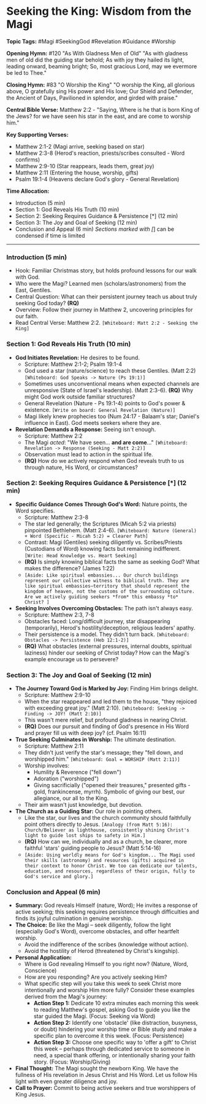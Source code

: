 # Seeking the King: Wisdom from the Magi

**Topic Tags:** #Magi #SeekingGod #Revelation #Guidance #Worship

**Opening Hymn:** #120 "As With Gladness Men of Old"
"As with gladness men of old did the guiding star behold; As with joy they hailed its light, leading onward, beaming bright; So, most gracious Lord, may we evermore be led to Thee."

**Closing Hymn:** #83 "O Worship the King"
"O worship the King, all glorious above, O gratefully sing His power and His love; Our Shield and Defender, the Ancient of Days, Pavilioned in splendor, and girded with praise."

**Central Bible Verse:** Matthew 2:2 - "Saying, Where is he that is born King of the Jews? for we have seen his star in the east, and are come to worship him."

**Key Supporting Verses:**
*   Matthew 2:1-2 (Magi arrive, seeking based on star)
*   Matthew 2:3-8 (Herod's reaction, priests/scribes consulted - Word confirms)
*   Matthew 2:9-10 (Star reappears, leads them, great joy)
*   Matthew 2:11 (Entering the house, worship, gifts)
*   Psalm 19:1-4 (Heavens declare God's glory - General Revelation)

**Time Allocation:**
- Introduction (5 min)
- Section 1: God Reveals His Truth (10 min)
- Section 2: Seeking Requires Guidance & Persistence [*] (12 min)
- Section 3: The Joy and Goal of Seeking (12 min)
- Conclusion and Appeal (6 min)
*Sections marked with [*] can be condensed if time is limited

---

### Introduction (5 min)

-   Hook: Familiar Christmas story, but holds profound lessons for our walk with God.
-   Who were the Magi? Learned men (scholars/astronomers) from the East, Gentiles.
-   Central Question: What can their persistent journey teach us about truly seeking God today? **(RQ)**
-   Overview: Follow their journey in Matthew 2, uncovering principles for our faith.
-   Read Central Verse: Matthew 2:2. `[Whiteboard: Matt 2:2 - Seeking the King]`

### Section 1: God Reveals His Truth (10 min)

-   **God Initiates Revelation:** He desires to be found.
    -   Scripture: Matthew 2:1-2; Psalm 19:1-4
    -   God used a star (nature/science) to reach these Gentiles. (Matt 2:2) `[Whiteboard: God Speaks -> Nature (Ps 19:1)]`
    -   Sometimes uses unconventional means when expected channels are unresponsive (State of Israel's leadership). (Matt 2:3-6). **(RQ)** Why might God work outside familiar structures?
    -   General Revelation (Nature - Ps 19:1-4) points to God's power & existence. `[Write on board: General Revelation (Nature)]`
    -   Magi likely knew prophecies too (Num 24:17 - Balaam's star; Daniel's influence in East). God meets seekers where they are.
-   **Revelation Demands a Response:** Seeing isn't enough.
    -   Scripture: Matthew 2:2
    -   The Magi *acted*: "We have seen... **and are come**..." `[Whiteboard: Revelation -> Response (Seeking - Matt 2:2)]`
    -   Observation must lead to action in the spiritual life.
    -   **(RQ)** How do we actively respond when God reveals truth to us through nature, His Word, or circumstances?

### Section 2: Seeking Requires Guidance & Persistence [*] (12 min)

-   **Specific Guidance Comes Through God's Word:** Nature points, the Word specifies.
    -   Scripture: Matthew 2:3-8
    -   The star led generally; the Scriptures (Micah 5:2 via priests) pinpointed Bethlehem. (Matt 2:4-6). `[Whiteboard: Nature (General) + Word (Specific - Micah 5:2) = Clearer Path]`
    -   Contrast: Magi (Gentiles) seeking diligently vs. Scribes/Priests (Custodians of Word) knowing facts but remaining indifferent. `[Write: Head Knowledge vs. Heart Seeking]`
    -   **(RQ)** Is simply knowing biblical facts the same as seeking God? What makes the difference? (James 1:22)
    -   `[Aside: Like spiritual embassies... Our church buildings represent our collective witness to biblical truth. They are like spiritual embassies—territory that should represent the kingdom of heaven, not the customs of the surrounding culture. Are we actively guiding seekers *from* this embassy *to* Christ? ]`
-   **Seeking Involves Overcoming Obstacles:** The path isn't always easy.
    -   Scripture: Matthew 2:3, 7-8
    -   Obstacles faced: Long/difficult journey, star disappearing (temporarily), Herod's hostility/deception, religious leaders' apathy.
    -   Their persistence is a model. They didn't turn back. `[Whiteboard: Obstacles -> Persistence (Heb 12:1-2)]`
    -   **(RQ)** What obstacles (external pressures, internal doubts, spiritual laziness) hinder our seeking of Christ today? How can the Magi's example encourage us to persevere?

### Section 3: The Joy and Goal of Seeking (12 min)

-   **The Journey Toward God is Marked by Joy:** Finding Him brings delight.
    -   Scripture: Matthew 2:9-10
    -   When the star reappeared and led them to the house, "they rejoiced with exceeding great joy." (Matt 2:10). `[Whiteboard: Seeking -> Finding -> JOY! (Matt 2:10)]`
    -   This wasn't mere relief, but profound gladness in nearing Christ.
    -   **(RQ)** Does our pursuit and finding of God's presence in His Word and prayer fill us with deep joy? (cf. Psalm 16:11)
-   **True Seeking Culminates in Worship:** The ultimate destination.
    -   Scripture: Matthew 2:11
    -   They didn't just verify the star's message; they "fell down, and worshipped him." `[Whiteboard: Goal = WORSHIP (Matt 2:11)]`
    -   Worship involves:
        -   Humility & Reverence ("fell down")
        -   Adoration ("worshipped")
        -   Giving sacrificially ("opened their treasures," presented gifts - gold, frankincense, myrrh). Symbolic of giving our best, our allegiance, our all to the King.
    -   Their aim wasn't just knowledge, but devotion.
-   **The Church as a Guiding Star:** Our role in pointing others.
    -   Like the star, our lives and the church community should faithfully point others directly to Jesus. `[Analogy (from Matt 5:16): Church/Believer as lighthouse, consistently shining Christ's light to guide lost ships to safety in Him.]`
    -   **(RQ)** How can we, individually and as a church, be clearer, more faithful 'stars' guiding people to Jesus? (Matt 5:14-16)
    -   `[Aside: Using worldly means for God's kingdom... The Magi used their skills (astronomy) and resources (gifts) acquired in their context to honor Christ. We too can dedicate our talents, education, and resources, regardless of their origin, fully to God's service and glory.]`

### Conclusion and Appeal (6 min)

-   **Summary:** God reveals Himself (nature, Word); He invites a response of active seeking; this seeking requires persistence through difficulties and finds its joyful culmination in genuine worship.
-   **The Choice:** Be like the Magi – seek diligently, follow the light (especially God's Word), overcome obstacles, and offer heartfelt worship.
    -   Avoid the indifference of the scribes (knowledge without action).
    -   Avoid the hostility of Herod (threatened by Christ's kingship).
-   **Personal Application:**
    -   Where is God revealing Himself to you right now? (Nature, Word, Conscience)
    -   How are you responding? Are you actively seeking Him?
    -   What specific step will you take this week to seek Christ more intentionally and worship Him more fully? Consider these examples derived from the Magi's journey:
        -   **Action Step 1:** Dedicate 10 extra minutes each morning this week to reading Matthew's gospel, asking God to guide you like the star guided the Magi. (Focus: Seeking via Word)
        -   **Action Step 2:** Identify one 'obstacle' (like distraction, busyness, or doubt) hindering your worship time or Bible study and make a specific plan to overcome it this week. (Focus: Persistence)
        -   **Action Step 3:** Choose one specific way to 'offer a gift' to Christ this week – perhaps through dedicated service to someone in need, a special thank offering, or intentionally sharing your faith story. (Focus: Worship/Giving)
-   **Final Thought:** The Magi sought the newborn King. We have the fullness of His revelation in Jesus Christ and His Word. Let us follow His light with even greater diligence and joy.
-   **Call to Prayer:** Commit to being active seekers and true worshippers of King Jesus.